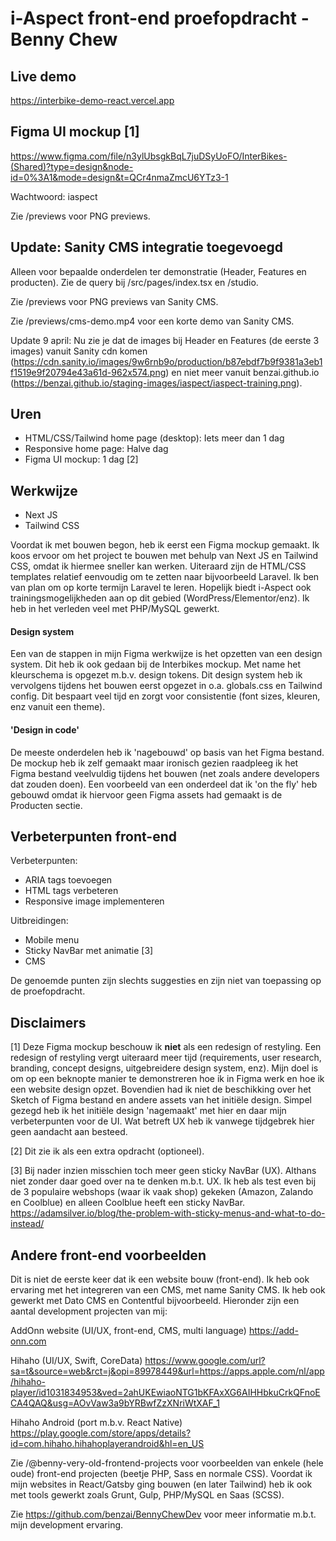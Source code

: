 # i-Aspect front-end proefopdracht - Benny Chew

## Live demo

https://interbike-demo-react.vercel.app

## Figma UI mockup [1]

https://www.figma.com/file/n3ylUbsgkBqL7juDSyUoFO/InterBikes-(Shared)?type=design&node-id=0%3A1&mode=design&t=QCr4nmaZmcU6YTz3-1

Wachtwoord: iaspect

Zie /previews voor PNG previews.

## Update: Sanity CMS integratie toegevoegd

Alleen voor bepaalde onderdelen ter demonstratie (Header, Features en producten). Zie de query bij /src/pages/index.tsx en /studio.

Zie /previews voor PNG previews van Sanity CMS.

Zie /previews/cms-demo.mp4 voor een korte demo van Sanity CMS.

Update 9 april: Nu zie je dat de images bij Header en Features (de eerste 3 images) vanuit Sanity cdn komen (https://cdn.sanity.io/images/9w6rnb9o/production/b87ebdf7b9f9381a3eb1f1519e9f20794e43a61d-962x574.png) en niet meer vanuit benzai.github.io (https://benzai.github.io/staging-images/iaspect/iaspect-training.png).

## Uren

- HTML/CSS/Tailwind home page (desktop): Iets meer dan 1 dag
- Responsive home page: Halve dag
- Figma UI mockup: 1 dag [2]

## Werkwijze

- Next JS
- Tailwind CSS

Voordat ik met bouwen begon, heb ik eerst een Figma mockup gemaakt. Ik koos ervoor om het project te bouwen met behulp van Next JS en Tailwind CSS, omdat ik hiermee sneller kan werken. Uiteraard zijn de HTML/CSS templates relatief eenvoudig om te zetten naar bijvoorbeeld Laravel. Ik ben van plan om op korte termijn Laravel te leren. Hopelijk biedt i-Aspect ook trainingsmogelijkheden aan op dit gebied (WordPress/Elementor/enz). Ik heb in het verleden veel met PHP/MySQL gewerkt.

#### Design system

Een van de stappen in mijn Figma werkwijze is het opzetten van een design system. Dit heb ik ook gedaan bij de Interbikes mockup. Met name het kleurschema is opgezet m.b.v. design tokens. Dit design system heb ik vervolgens tijdens het bouwen eerst opgezet in o.a. globals.css en Tailwind config. Dit bespaart veel tijd en zorgt voor consistentie (font sizes, kleuren, enz vanuit een theme).

#### 'Design in code'

De meeste onderdelen heb ik 'nagebouwd' op basis van het Figma bestand. De mockup heb ik zelf gemaakt maar ironisch gezien raadpleeg ik het Figma bestand veelvuldig tijdens het bouwen (net zoals andere developers dat zouden doen). Een voorbeeld van een onderdeel dat ik 'on the fly' heb gebouwd omdat ik hiervoor geen Figma assets had gemaakt is de Producten sectie.

## Verbeterpunten front-end

Verbeterpunten:

- ARIA tags toevoegen
- HTML tags verbeteren
- Responsive image implementeren

Uitbreidingen:

- Mobile menu
- Sticky NavBar met animatie [3]
- CMS

De genoemde punten zijn slechts suggesties en zijn niet van toepassing op de proefopdracht.

## Disclaimers

[1] Deze Figma mockup beschouw ik **niet** als een redesign of restyling. Een redesign of restyling vergt uiteraard meer tijd (requirements, user research, branding, concept designs, uitgebreidere design system, enz). Mijn doel is om op een beknopte manier te demonstreren hoe ik in Figma werk en hoe ik een website design opzet. Bovendien had ik niet de beschikking over het Sketch of Figma bestand en andere assets van het initiële design. Simpel gezegd heb ik het initiële design 'nagemaakt' met hier en daar mijn verbeterpunten voor de UI. Wat betreft UX heb ik vanwege tijdgebrek hier geen aandacht aan besteed.

[2] Dit zie ik als een extra opdracht (optioneel).

[3] Bij nader inzien misschien toch meer geen sticky NavBar (UX). Althans niet zonder daar goed over na te denken m.b.t. UX. Ik heb als test even bij de 3 populaire webshops (waar ik vaak shop) gekeken (Amazon, Zalando en Coolblue) en alleen Coolblue heeft een sticky NavBar.
https://adamsilver.io/blog/the-problem-with-sticky-menus-and-what-to-do-instead/

## Andere front-end voorbeelden

Dit is niet de eerste keer dat ik een website bouw (front-end). Ik heb ook ervaring met het integreren van een CMS, met name Sanity CMS. Ik heb ook gewerkt met Dato CMS en Contentful bijvoorbeeld. Hieronder zijn een aantal development projecten van mij:

AddOnn website (UI/UX, front-end, CMS, multi language)
https://add-onn.com

Hihaho (UI/UX, Swift, CoreData)
https://www.google.com/url?sa=t&source=web&rct=j&opi=89978449&url=https://apps.apple.com/nl/app/hihaho-player/id1031834953&ved=2ahUKEwiaoNTG1bKFAxXG6AIHHbkuCrkQFnoECA4QAQ&usg=AOvVaw3a9bYRBwfZzXNriWtXAF_1

Hihaho Android (port m.b.v. React Native)
https://play.google.com/store/apps/details?id=com.hihaho.hihahoplayerandroid&hl=en_US

Zie /@benny-very-old-frontend-projects voor voorbeelden van enkele (hele oude) front-end projecten (beetje PHP, Sass en normale CSS). Voordat ik mijn websites in React/Gatsby ging bouwen (en later Tailwind) heb ik ook met tools gewerkt zoals Grunt, Gulp, PHP/MySQL en Saas (SCSS).

Zie https://github.com/benzai/BennyChewDev voor meer informatie m.b.t. mijn development ervaring.
